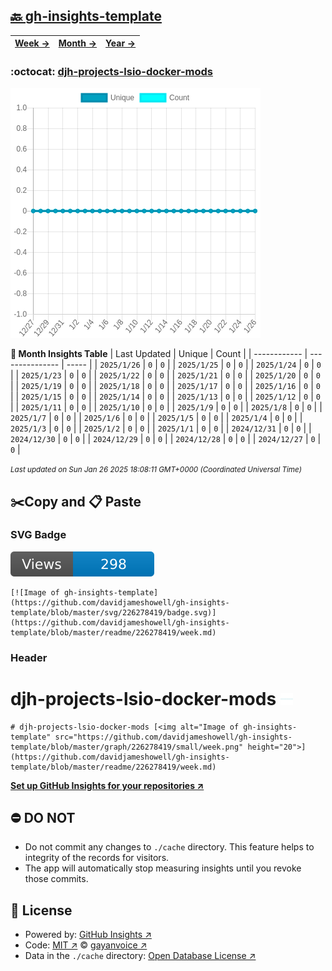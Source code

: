 ## [🔙 gh-insights-template](https://github.com/davidjameshowell/gh-insights-template)
| [**Week →**](https://github.com/davidjameshowell/gh-insights-template/blob/master/readme/226278419/week.md) | [**Month →**](https://github.com/davidjameshowell/gh-insights-template/blob/master/readme/226278419/month.md) | [**Year →**](https://github.com/davidjameshowell/gh-insights-template/blob/master/readme/226278419/year.md) |
 | ------------ | --------------- | ----- |

### :octocat: [djh-projects-lsio-docker-mods](https://github.com/davidjameshowell/djh-projects-lsio-docker-mods)
![Image of gh-insights-template](https://github.com/davidjameshowell/gh-insights-template/blob/master/graph/226278419/large/month.png)

**:calendar: Month Insights Table**
| Last Updated | Unique | Count |
 | ------------ | --------------- | ----- |
 | `2025/1/26` |  `0` | `0` |
 | `2025/1/25` |  `0` | `0` |
 | `2025/1/24` |  `0` | `0` |
 | `2025/1/23` |  `0` | `0` |
 | `2025/1/22` |  `0` | `0` |
 | `2025/1/21` |  `0` | `0` |
 | `2025/1/20` |  `0` | `0` |
 | `2025/1/19` |  `0` | `0` |
 | `2025/1/18` |  `0` | `0` |
 | `2025/1/17` |  `0` | `0` |
 | `2025/1/16` |  `0` | `0` |
 | `2025/1/15` |  `0` | `0` |
 | `2025/1/14` |  `0` | `0` |
 | `2025/1/13` |  `0` | `0` |
 | `2025/1/12` |  `0` | `0` |
 | `2025/1/11` |  `0` | `0` |
 | `2025/1/10` |  `0` | `0` |
 | `2025/1/9` |  `0` | `0` |
 | `2025/1/8` |  `0` | `0` |
 | `2025/1/7` |  `0` | `0` |
 | `2025/1/6` |  `0` | `0` |
 | `2025/1/5` |  `0` | `0` |
 | `2025/1/4` |  `0` | `0` |
 | `2025/1/3` |  `0` | `0` |
 | `2025/1/2` |  `0` | `0` |
 | `2025/1/1` |  `0` | `0` |
 | `2024/12/31` |  `0` | `0` |
 | `2024/12/30` |  `0` | `0` |
 | `2024/12/29` |  `0` | `0` |
 | `2024/12/28` |  `0` | `0` |
 | `2024/12/27` |  `0` | `0` |

<small><i>Last updated on Sun Jan 26 2025 18:08:11 GMT+0000 (Coordinated Universal Time)</i></small>

## ✂️Copy and 📋 Paste
### SVG Badge
[![Image of gh-insights-template](https://github.com/davidjameshowell/gh-insights-template/blob/master/svg/226278419/badge.svg)](https://github.com/davidjameshowell/gh-insights-template/blob/master/readme/226278419/week.md)
```readme
[![Image of gh-insights-template](https://github.com/davidjameshowell/gh-insights-template/blob/master/svg/226278419/badge.svg)](https://github.com/davidjameshowell/gh-insights-template/blob/master/readme/226278419/week.md)
```
### Header
# djh-projects-lsio-docker-mods [<img alt="Image of gh-insights-template" src="https://github.com/davidjameshowell/gh-insights-template/blob/master/graph/226278419/small/week.png" height="20">](https://github.com/davidjameshowell/gh-insights-template/blob/master/readme/226278419/week.md)
```readme
# djh-projects-lsio-docker-mods [<img alt="Image of gh-insights-template" src="https://github.com/davidjameshowell/gh-insights-template/blob/master/graph/226278419/small/week.png" height="20">](https://github.com/davidjameshowell/gh-insights-template/blob/master/readme/226278419/week.md)
```
[**Set up GitHub Insights for your repositories ↗️**](https://github.com/gayanvoice/github-insights)
## ⛔ DO NOT
- Do not commit any changes to `./cache` directory. This feature helps to integrity of the records for visitors.
- The app will automatically stop measuring insights until you revoke those commits.
## 📄 License
- Powered by: [GitHub Insights ↗️](https://github.com/gayanvoice/github-insights)
- Code: [MIT ↗️](./LICENSE) © [gayanvoice ↗️](https://github.com/gayanvoice)
- Data in the `./cache` directory: [Open Database License ↗️](https://opendatacommons.org/licenses/odbl/1-0/)
